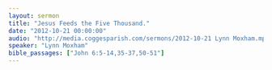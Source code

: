```yaml
---
layout: sermon
title: "Jesus Feeds the Five Thousand."
date: "2012-10-21 00:00:00"
audio: "http://media.coggesparish.com/sermons/2012-10-21 Lynn Moxham.mp3"
speaker: "Lynn Moxham"
bible_passages: ["John 6:5-14,35-37,50-51"]
---
```

